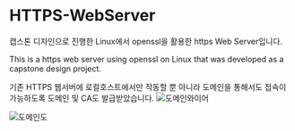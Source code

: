 # HTTPS-WebServer

캡스톤 디자인으로 진행한 Linux에서 openssl을 활용한 https Web Server입니다.

This is a https web server using openssl on Linux that was developed as a capstone design project.

기존 HTTPS 웹서버에 로컬호스트에서만 작동할 뿐 아니라 도메인을 통해서도 접속이 가능하도록 
도메인 및 CA도 발급받았습니다.
![도메인와이어](https://github.com/Peace-Min/HTTPS-WebServer/assets/128281240/62193ae7-077e-447a-8b2a-99634c8b634a)


![도메인도](https://github.com/Peace-Min/HTTPS-WebServer/assets/128281240/c36d8cf2-aae7-4fdb-80e2-a6c35237634f)
